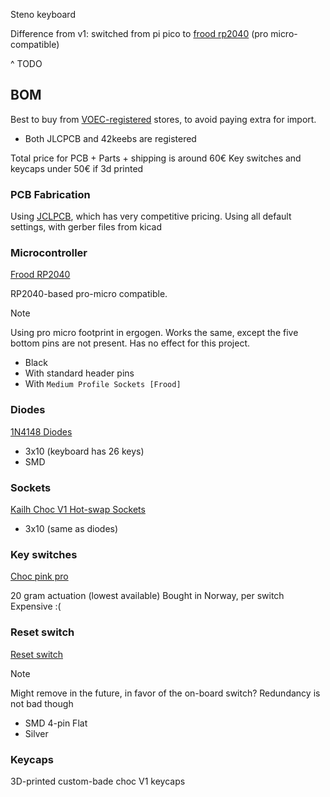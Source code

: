Steno keyboard

Difference from v1: switched from pi pico to [frood rp2040](https://42keebs.eu/shop/parts/controllers/frood-rp2040-pro-micro-controller/) (pro micro-compatible)

^ TODO

## BOM

Best to buy from [VOEC-registered](https://www.skatteetaten.no/person/avgifter/kjop-fra-utlandet/nettbutikker-og-e-markedsplasser-som-er-registrert-i-voec-registeret/) stores, to avoid paying extra for import.

- Both JLCPCB and 42keebs are registered

Total price for PCB + Parts + shipping is around 60€
Key switches and keycaps under 50€ if 3d printed

### PCB Fabrication

Using [JCLPCB](https://jlcpcb.com), which has very competitive pricing.
Using all default settings, with gerber files from kicad

### Microcontroller

[Frood RP2040](https://42keebs.eu/shop/parts/controllers/frood-rp2040-pro-micro-controller/)

RP2040-based pro-micro compatible.

> [!NOTE]
> Using pro micro footprint in ergogen. Works the same, except the five bottom pins are not present. Has no effect for this project.

- Black
- With standard header pins
- With `Medium Profile Sockets [Frood]`

### Diodes

[1N4148 Diodes](https://42keebs.eu/shop/parts/components/1n4148-diodes-through-hole-smd/?attribute_type=SMD)

- 3x10 (keyboard has 26 keys)
- SMD

### Sockets

[Kailh Choc V1 Hot-swap Sockets](https://42keebs.eu/shop/parts/kailh-choc-hot-swap-sockets/)

- 3x10 (same as diodes)

### Key switches

[Choc pink pro](https://www.maxgaming.no/no/switchar/choc-low-profile-pink-pro)

20 gram actuation (lowest available)
Bought in Norway, per switch
Expensive :(

### Reset switch

[Reset switch](https://42keebs.eu/shop/parts/components/reset-switch/)

> [!NOTE]
> Might remove in the future, in favor of the on-board switch?
> Redundancy is not bad though

- SMD 4-pin Flat
- Silver

### Keycaps

3D-printed custom-bade choc V1 keycaps
